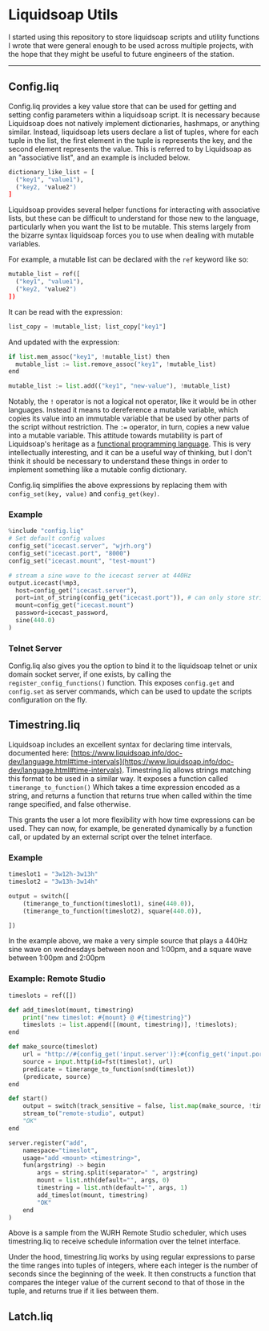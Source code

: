 # Liquidsoap Utils

I started using this repository to store liquidsoap scripts and utility functions I wrote that were
general enough to be used across multiple projects, with the hope that they might be useful to
future engineers of the station.

---

## Config.liq

Config.liq provides a key value store that can be used for getting and setting
config parameters within a liquidsoap script. It is necessary because Liquidsoap
does not natively implement dictionaries, hashmaps, or anything similar.
Instead, liquidsoap lets users declare a list of tuples, where for each tuple in
the list, the first element in the tuple is represents the key, and the second
element represents the value. This is referred to by Liquidsoap as an
"associative list", and an example is included below.

```python
dictionary_like_list = [
  ("key1", "value1"),
  ("key2, "value2")
]
```

Liquidsoap provides several helper functions for interacting with associative
lists, but these can be difficult to understand for those new to the language,
particularly when you want the list to be mutable. This stems largely from the
bizarre syntax liquidsoap forces you to use when dealing with mutable
variables.

For example, a mutable list can be declared with the `ref` keyword like so:
```python
mutable_list = ref([
  ("key1", "value1"),
  ("key2, "value2")
])
```

It can be read with the expression:
```python
list_copy = !mutable_list; list_copy["key1"]
```

And updated with the expression:
```python
if list.mem_assoc("key1", !mutable_list) then
  mutable_list := list.remove_assoc("key1", !mutable_list)
end

mutable_list := list.add(("key1", "new-value"), !mutable_list)
```

Notably, the `!` operator is not a logical not operator, like it would be in
other languages. Instead it means to dereference a mutable variable, which
copies its value into an immutable variable that be used by other parts of the
script without restriction. The `:=` operator, in turn, copies a new value into
a mutable variable. This attitude towards mutability is part of Liquidsoap's
heritage as a [functional programming
language](https://en.wikipedia.org/wiki/Functional_programming). This is very
intellectually interesting, and it can be a useful way of thinking, but I don't
think it should be necessary to understand these things in order to implement
something like a mutable config dictionary.

Config.liq simplifies the above expressions by replacing them with
`config_set(key, value)` and `config_get(key)`.

### Example

```python
%include "config.liq"
# Set default config values
config_set("icecast.server", "wjrh.org")
config_set("icecast.port", "8000")
config_set("icecast.mount", "test-mount")

# stream a sine wave to the icecast server at 440Hz
output.icecast(%mp3,
  host=config_get("icecast.server"),
  port=int_of_string(config_get("icecast.port")), # can only store strings
  mount=config_get("icecast.mount")
  password=icecast_password,
  sine(440.0)
)
```

### Telnet Server

Config.liq also gives you the option to bind it to the liquidsoap telnet or unix
domain socket server, if one exists, by calling the
`register_config_functions()` function. This exposes `config.get` and
`config.set` as server commands, which can be used to update the scripts
configuration on the fly.


## Timestring.liq

Liquidsoap includes an excellent syntax for declaring time intervals, documented here:
[https://www.liquidsoap.info/doc-dev/language.html#time-intervals](https://www.liquidsoap.info/doc-dev/language.html#time-intervals).
Timestring.liq allows strings matching this format to be used in a similar way. It exposes a function called `timerange_to_function()` Which takes a time expression encoded as a string, and returns a function that returns true when called within the time range specified, and false otherwise.

This grants the user a lot more flexibility with how time expressions can be used. They can now, for example, be generated dynamically by a function call, or updated by an external script over the telnet interface.


### Example

```python
timeslot1 = "3w12h-3w13h"
timeslot2 = "3w13h-3w14h"

output = switch([
	(timerange_to_function(timeslot1), sine(440.0)),
	(timerange_to_function(timeslot2), square(440.0)),

])
```

In the example above, we make a very simple source that plays a 440Hz sine wave on wednesdays between noon and 1:00pm, and a square wave between 1:00pm and 2:00pm

### Example: Remote Studio

```python
timeslots = ref([])

def add_timeslot(mount, timestring)
	print("new timeslot: #{mount} @ #{timestring}")
	timeslots := list.append([(mount, timestring)], !timeslots);
end

def make_source(timeslot)
	url = "http://#{config_get('input.server')}:#{config_get('input.port')}/#{fst(timeslot)}"
	source = input.http(id=fst(timeslot), url)
	predicate = timerange_to_function(snd(timeslot))
	(predicate, source)
end

def start()
	output = switch(track_sensitive = false, list.map(make_source, !timeslots))
	stream_to("remote-studio", output)
	"OK"
end

server.register("add", 
	namespace="timeslot",
	usage="add <mount> <timestring>",
	fun(argstring) -> begin
		args = string.split(separator=" ", argstring)
		mount = list.nth(default="", args, 0)
		timestring = list.nth(default="", args, 1)
		add_timeslot(mount, timestring)
		"OK"
	end
)

```

Above is a sample from the WJRH Remote Studio scheduler, which uses timestring.liq to receive schedule information over the telnet interface.

Under the hood, timestring.liq works by using regular expressions to parse the time ranges into tuples of integers, where each integer is the number of seconds since the beginning of the week. It then constructs a function that compares the integer value of the current second to that of those in the tuple, and returns true if it lies between them.

## Latch.liq
